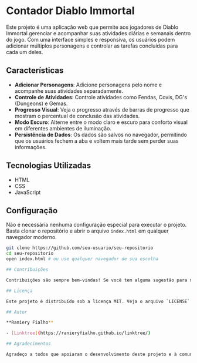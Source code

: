 # Contador Diablo Immortal

Este projeto é uma aplicação web que permite aos jogadores de Diablo Immortal gerenciar e acompanhar suas atividades diárias e semanais dentro do jogo. Com uma interface simples e responsiva, os usuários podem adicionar múltiplos personagens e controlar as tarefas concluídas para cada um deles.

## Características

- **Adicionar Personagens**: Adicione personagens pelo nome e acompanhe suas atividades separadamente.
- **Controle de Atividades**: Controle atividades como Fendas, Covis, DG's (Dungeons) e Gemas.
- **Progresso Visual**: Veja o progresso através de barras de progresso que mostram o percentual de conclusão das atividades.
- **Modo Escuro**: Alterne entre o modo claro e escuro para conforto visual em diferentes ambientes de iluminação.
- **Persistência de Dados**: Os dados são salvos no navegador, permitindo que os usuários fechem a aba e voltem mais tarde sem perder suas informações.

## Tecnologias Utilizadas

- HTML
- CSS
- JavaScript

## Configuração

Não é necessária nenhuma configuração especial para executar o projeto. Basta clonar o repositório e abrir o arquivo `index.html` em qualquer navegador moderno.

```bash
git clone https://github.com/seu-usuario/seu-repositorio
cd seu-repositorio
open index.html # ou use qualquer navegador de sua escolha

## Contribuições

Contribuições são sempre bem-vindas! Se você tem alguma sugestão para melhorar o aplicativo, sinta-se à vontade para fazer um fork do repositório e enviar suas mudanças através de um pull request.

## Licença

Este projeto é distribuído sob a licença MIT. Veja o arquivo `LICENSE` para mais detalhes.

## Autor

**Raniery Fialho**

- [Linktree](https://ranieryfialho.github.io/linktree/)

## Agradecimentos

Agradeço a todos que apoiaram o desenvolvimento deste projeto e à comunidade de Diablo Immortal por sua paixão e dedicação ao jogo.
